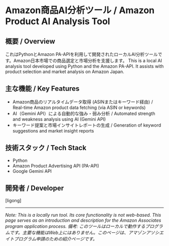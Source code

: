 # Amazon商品AI分析ツール / Amazon Product AI Analysis Tool

## 概要 / Overview
これはPythonとAmazon PA-APIを利用して開発されたローカルAI分析ツールです。Amazon日本市場での商品選定と市場分析を支援します。
This is a local AI analysis tool developed using Python and the Amazon PA-API. It assists with product selection and market analysis on Amazon Japan.

## 主な機能 / Key Features
-   Amazon商品のリアルタイムデータ取得 (ASINまたはキーワード経由) / Real-time Amazon product data fetching (via ASIN or keywords)
-   AI（Gemini API）による自動的な強み・弱み分析 / Automated strength and weakness analysis using AI (Gemini API)
-   キーワード提案と市場インサイトレポートの生成 / Generation of keyword suggestions and market insight reports

## 技術スタック / Tech Stack
-   Python
-   Amazon Product Advertising API (PA-API)
-   Google Gemini API

## 開発者 / Developer
[ligong]

---
*Note: This is a locally run tool. Its core functionality is not web-based. This page serves as an introduction and description for the Amazon Associates program application process.*
*備考: このツールはローカルで動作するプログラムです。主要な機能はWeb上にはありません。このページは、アマゾンアソシエイトプログラム申請のための紹介ページです。*
